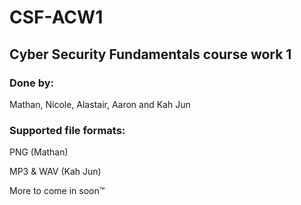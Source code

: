 # CSF-ACW1
## Cyber Security Fundamentals course work 1

### Done by:
Mathan, Nicole, Alastair, Aaron and Kah Jun

### Supported file formats:
PNG (Mathan)

MP3 & WAV (Kah Jun)

More to come in soon™
